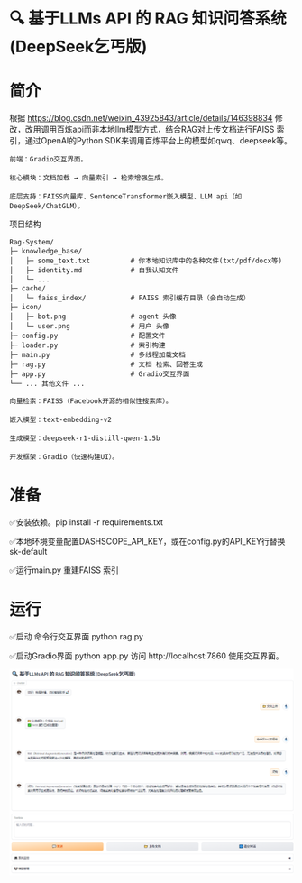 # 🔍 基于LLMs API 的 RAG 知识问答系统 (DeepSeek乞丐版)

# 简介

根据
https://blog.csdn.net/weixin_43925843/article/details/146398834 修改，改用调用百炼api而非本地llm模型方式，结合RAG对上传文档进行FAISS 索引，通过OpenAI的Python SDK来调用百炼平台上的模型如qwq、deepseek等。

```
前端：Gradio交互界面。

核心模块：文档加载 → 向量索引 → 检索增强生成。

底层支持：FAISS向量库、SentenceTransformer嵌入模型、LLM api（如DeepSeek/ChatGLM）。
```

项目结构

```
Rag-System/
├─ knowledge_base/
│   ├─ some_text.txt          # 你本地知识库中的各种文件(txt/pdf/docx等)
│   ├─ identity.md            # 自我认知文件
│   └─ ...
├─ cache/
│   └─ faiss_index/           # FAISS 索引缓存目录（会自动生成）
├─ icon/
│   ├─ bot.png                # agent 头像
│   └─ user.png               # 用户 头像
├─ config.py                  # 配置文件
├─ loader.py                  # 索引构建
├─ main.py                    # 多线程加载文档
├─ rag.py                     # 文档 检索、回答生成
├─ app.py                     # Gradio交互界面
└── ... 其他文件 ...
```

```
向量检索：FAISS（Facebook开源的相似性搜索库）。

嵌入模型：text-embedding-v2

生成模型：deepseek-r1-distill-qwen-1.5b

开发框架：Gradio（快速构建UI）。
```

# 准备

✅安装依赖。pip install -r requirements.txt

✅本地环境变量配置DASHSCOPE_API_KEY，或在config.py的API_KEY行替换sk-default

✅运行main.py 重建FAISS 索引

# 运行

✅启动 命令行交互界面   python rag.py

✅启动Gradio界面   python app.py   访问 http://localhost:7860 使用交互界面。

![](fig/demo.png)











